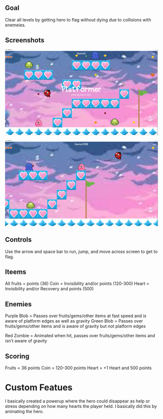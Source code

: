 

## Goal

Clear all levels by getting hero to flag without dying due to collisions with enemeies.

## Screenshots

![Start-screen](https://raw.githubusercontent.com/KB-3/platformer-game/main/screenshots/start_screen.PNG)

![Play_screen](https://raw.githubusercontent.com/KB-3/platformer-game/main/screenshots/play_screen.PNG)


## Controls

Use the arrow and space bar to run, jump, and move across screen to get to flag.

## Iteems
All fruits = points (36)
Coin = Invisibility and/or points (120-300)
Heart = Invisibility and/or Recovery and points (500)

## Enemies
Purple Blob = Passes over fruits/gems/other items at fast speed and is aware of platform edges as well as gravity
Green Blob = Passes over fruits/gems/other items and is aware of gravity but not platform edges

Red Zombie = Animated when hit, passes over fruits/gems/other items and isn’t aware of gravity

## Scoring
Fruits = 36 points
Coin = 120-300 points
Heart = +1 Heart and 500 points

# Custom Featues
I basically created a powerup where the hero could disappear as help or stress depending on how many hearts the player held. I basically did this by animating the hero.

